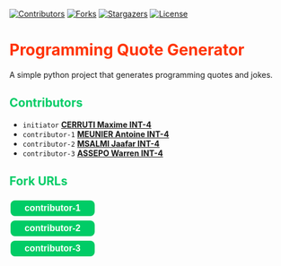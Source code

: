<!--

<h1><span class = "title">
Programming Quote Generator
</span></h1>

<h2><span class="subtitle">

</span></h2>
-->
<!DOCTYLE html>
<html>
<body>

[![Contributors][contributors-shield]][contributors-url]
[![Forks][forks-shield]][forks-url]
[![Stargazers][stars-shield]][stars-url]
[![License][license-shield]][license-url]

<h1><span style="color: #FF3300;font-weight:700;">
Programming Quote Generator
</span></h1>

A simple python project that generates programming quotes and jokes.

<h2><span style="color: #00CC66;font-weight:700;">Contributors</span></h2>

<ul>
<li><code>initiator</code> 
<a href="https://github.com/Wedokia"><strong>CERRUTI Maxime INT-4</strong></a></li>  

<li><code>contributor-1</code> 
<a href="https://github.com/Meunier6969"><strong>MEUNIER Antoine INT-4</strong></a></li>

<li><code>contributor-2</code> 
<a href="https://github.com/Communick"><strong>MSALMI Jaafar INT-4</strong></a></li>

<li><code>contributor-3</code> 
<a href="https://github.com/Warren-Kun18"><strong>ASSEPO Warren INT-4</strong></a></li>
</ul>


<h2><span style="color: #00CC66;font-weight:700;">Fork URLs</span></h2>

[<button style= "background-color: #00CC66;border: none;color: white;padding: 5px 25px;text-align: center;font-size: 16px;margin: 4px 2px;cursor: pointer;border-radius: 8px;font-weight:700;">
<strong>contributor-1</strong>
</button>](https://github.com/Wedokia/quotes-CERRUTI-INT4)  
[<button style= "background-color: #00CC66;border: none;color: white;padding: 5px 25px;text-align: center;font-size: 16px;margin: 4px 2px;cursor: pointer;border-radius: 8px;font-weight:700;">
<strong>contributor-2</strong>
</button>](https://github.com/Wedokia/quotes-CERRUTI-INT4)  
[<button style= "background-color: #00CC66;border: none;color: white;padding: 5px 25px;text-align: center;font-size: 16px;margin: 4px 2px;cursor: pointer;border-radius: 8px;font-weight:700;">
<strong>contributor-3</strong>
</button>](https://github.com/Wedokia/quotes-CERRUTI-INT4)  

</body>
</html>


[contributors-shield]: https://img.shields.io/github/contributors/Wedokia/quotes-CERRUTI-INT4.svg?style=for-the-badge
[contributors-url]: https://github.com/Wedokia/quotes-CERRUTI-INT4/contributors
[forks-shield]: https://img.shields.io/github/forks/Wedokia/quotes-CERRUTI-INT4.svg?style=for-the-badge
[forks-url]: https://github.com/Wedokia/quotes-CERRUTI-INT4/network/members
[stars-shield]: https://img.shields.io/github/stars/Wedokia/quotes-CERRUTI-INT4.svg?style=for-the-badge
[stars-url]: https://github.com/Wedokia/quotes-CERRUTI-INT4/stargazers
[license-shield]: https://img.shields.io/github/license/Wedokia/quotes-CERRUTI-INT4.svg?style=for-the-badge
[license-url]: https://github.com/Wedokia/quotes-CERRUTI-INT4/blob/main/LICENSE